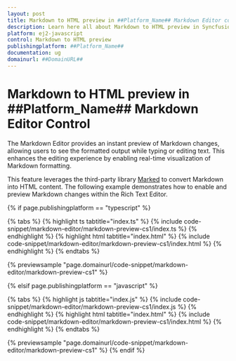 ```yaml
---
layout: post
title: Markdown to HTML preview in ##Platform_Name## Markdown Editor control | Syncfusion
description: Learn here all about Markdown to HTML preview in Syncfusion ##Platform_Name## Markdown Editor control of Syncfusion Essential JS 2 and more.
platform: ej2-javascript
control: Markdown to HTML preview
publishingplatform: ##Platform_Name##
documentation: ug
domainurl: ##DomainURL##
---
```


# Markdown to HTML preview in ##Platform_Name## Markdown Editor Control

The Markdown Editor provides an instant preview of Markdown changes, allowing users to see the formatted output while typing or editing text. This enhances the editing experience by enabling real-time visualization of Markdown formatting.

This feature leverages the third-party library [Marked](https://marked.js.org/) to convert Markdown into HTML content. The following example demonstrates how to enable and preview Markdown changes within the Rich Text Editor.

{% if page.publishingplatform == "typescript" %}

{% tabs %}
{% highlight ts tabtitle="index.ts" %}
{% include code-snippet/markdown-editor/markdown-preview-cs1/index.ts %}
{% endhighlight %}
{% highlight html tabtitle="index.html" %}
{% include code-snippet/markdown-editor/markdown-preview-cs1/index.html %}
{% endhighlight %}
{% endtabs %}
        
{% previewsample "page.domainurl/code-snippet/markdown-editor/markdown-preview-cs1" %}

{% elsif page.publishingplatform == "javascript" %}

{% tabs %}
{% highlight js tabtitle="index.js" %}
{% include code-snippet/markdown-editor/markdown-preview-cs1/index.js %}
{% endhighlight %}
{% highlight html tabtitle="index.html" %}
{% include code-snippet/markdown-editor/markdown-preview-cs1/index.html %}
{% endhighlight %}
{% endtabs %}

{% previewsample "page.domainurl/code-snippet/markdown-editor/markdown-preview-cs1" %}
{% endif %}